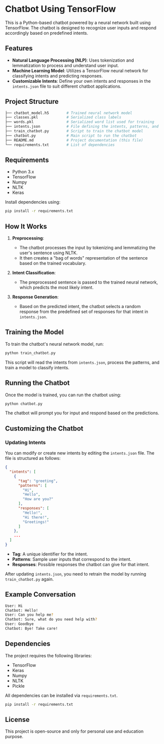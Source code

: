 # Chatbot Using TensorFlow

This is a Python-based chatbot powered by a neural network built using TensorFlow. The chatbot is designed to recognize user inputs and respond accordingly based on predefined intents.

## Features

- **Natural Language Processing (NLP)**: Uses tokenization and lemmatization to process and understand user input.
- **Machine Learning Model**: Utilizes a TensorFlow neural network for classifying intents and predicting responses.
- **Customizable Intents**: Define your own intents and responses in the `intents.json` file to suit different chatbot applications.

## Project Structure

```bash
├── chatbot_model.h5        # Trained neural network model
├── classes.pkl             # Serialized class labels
├── words.pkl               # Serialized word list used for training
├── intents.json            # File defining the intents, patterns, and responses
├── train_chatbot.py        # Script to train the chatbot model
├── chatbot.py              # Main script to run the chatbot
├── README.md               # Project documentation (this file)
└── requirements.txt        # List of dependencies
```

## Requirements

- Python 3.x
- TensorFlow
- Numpy
- NLTK
- Keras

Install dependencies using:

```bash
pip install -r requirements.txt
```

## How It Works

1. **Preprocessing**: 
   - The chatbot processes the input by tokenizing and lemmatizing the user's sentence using NLTK.
   - It then creates a "bag of words" representation of the sentence based on the trained vocabulary.

2. **Intent Classification**:
   - The preprocessed sentence is passed to the trained neural network, which predicts the most likely intent.

3. **Response Generation**:
   - Based on the predicted intent, the chatbot selects a random response from the predefined set of responses for that intent in `intents.json`.

## Training the Model

To train the chatbot's neural network model, run:

```bash
python train_chatbot.py
```

This script will read the intents from `intents.json`, process the patterns, and train a model to classify intents.

## Running the Chatbot

Once the model is trained, you can run the chatbot using:

```bash
python chatbot.py
```

The chatbot will prompt you for input and respond based on the predictions.

## Customizing the Chatbot

### Updating Intents

You can modify or create new intents by editing the `intents.json` file. The file is structured as follows:

```json
{
  "intents": [
    {
      "tag": "greeting",
      "patterns": [
        "Hi",
        "Hello",
        "How are you?"
      ],
      "responses": [
        "Hello!",
        "Hi there!",
        "Greetings!"
      ]
    },
    ...
  ]
}
```

- **Tag**: A unique identifier for the intent.
- **Patterns**: Sample user inputs that correspond to the intent.
- **Responses**: Possible responses the chatbot can give for that intent.

After updating `intents.json`, you need to retrain the model by running `train_chatbot.py` again.

## Example Conversation

```bash
User: Hi
Chatbot: Hello!
User: Can you help me?
Chatbot: Sure, what do you need help with?
User: Goodbye
Chatbot: Bye! Take care!
```

## Dependencies

The project requires the following libraries:

- TensorFlow
- Keras
- Numpy
- NLTK
- Pickle

All dependencies can be installed via `requirements.txt`.

```bash
pip install -r requirements.txt
```

## License

This project is open-source and only for personal use and education purpose.
